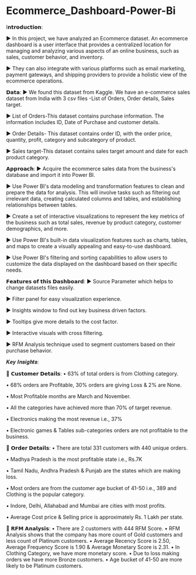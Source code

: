 # Ecommerce_Dashboard-Power-Bi
I𝗻𝘁𝗿𝗼𝗱𝘂𝗰𝘁𝗶𝗼𝗻:

► In this project, we have analyzed an Ecommerce dataset. An ecommerce dashboard is a user interface that provides a centralized location for managing and analyzing various aspects of an online business, such as sales, customer behavior, and inventory.

► They can also integrate with various platforms such as email marketing, payment gateways, and shipping providers to provide a holistic view of the ecommerce operations.

𝗗𝗮𝘁𝗮:
► We found this dataset from Kaggle. We have an e-commerce sales dataset from India with 3 csv files -List of Orders, Order details, Sales target.

► List of Orders-This dataset contains purchase information. The information includes ID, Date of Purchase and customer details.

► Order Details- This dataset contains order ID, with the order price, quantity, profit, category and subcategory of product.

► Sales target-This dataset contains sales target amount and date for each product category.

𝗔𝗽𝗽𝗿𝗼𝗮𝗰𝗵:
► Acquire the ecommerce sales data from the business's database and import it into Power BI.

► Use Power BI's data modeling and transformation features to clean and prepare the data for analysis. This will involve tasks such as filtering out irrelevant data, creating calculated columns and tables, and establishing relationships between tables.

► Create a set of interactive visualizations to represent the key metrics of the business such as total sales, revenue by product category, customer demographics, and more.

► Use Power BI's built-in data visualization features such as charts, tables, and maps to create a visually appealing and easy-to-use dashboard.

► Use Power BI's filtering and sorting capabilities to allow users to customize the data displayed on the dashboard based on their specific needs.

𝗙𝗲𝗮𝘁𝘂𝗿𝗲𝘀 𝗼𝗳 𝘁𝗵𝗶𝘀 𝗗𝗮𝘀𝗵𝗯𝗼𝗮𝗿𝗱:
► Source Parameter which helps to change datasets files easily.

► Filter panel for easy visualization experience.

► Insights window to find out key business driven factors.

► Tooltips give more details to the cost factor.

► Interactive visuals with cross filtering.

► RFM Analysis technique used to segment customers based on their purchase behavior.

𝑲𝒆𝒚 𝑰𝒏𝒔𝒊𝒈𝒉𝒕𝒔:

 🎯 𝗖𝘂𝘀𝘁𝗼𝗺𝗲𝗿 𝗗𝗲𝘁𝗮𝗶𝗹𝘀:
• 63% of total orders is from Clothing category.

• 68% orders are Profitable, 30% orders are giving Loss & 2% are  None.

• Most Profitable months are March and November.

• All the categories have achieved more than 70% of target revenue.

• Electronics making the most revenue i.e., 37%

• Electronic games & Tables sub-categories orders are not profitable to the business. 

 🎯 𝗢𝗿𝗱𝗲𝗿 𝗗𝗲𝘁𝗮𝗶𝗹𝘀:
• There are total 331 customers with 440 unique orders.

• Madhya Pradesh is the most profitable state i.e., Rs.7K

• Tamil Nadu, Andhra Pradesh & Punjab are the states which are making loss.

• Most orders are from the customer age bucket of 41-50 i.e., 389 and Clothing is the popular category.

• Indore, Delhi, Allahabad and Mumbai are cities with most profits.

• Average Cost price & Selling price is approximately Rs. 1 Lakh per state.

🎯 𝗥𝗙𝗠 𝗔𝗻𝗮𝗹𝘆𝘀𝗶𝘀:
• There are 2 customers with 444 RFM Score.
• RFM Analysis shows that the company has more count of Gold customers and less count of Platinum customers.
• Average Recency Score is 2.50, Average Frequency Score is 1.90 & Average Monetary Score is 2.31.
• In Clothing Category, we have more monetary score.
• Due to loss making orders we have more Bronze customers.
• Age bucket of 41-50 are more likely to be Platinum customers.
